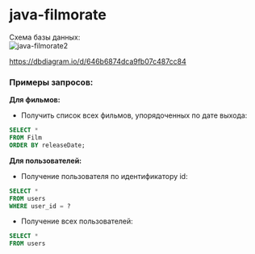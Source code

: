 # java-filmorate
Схема базы данных:  
![java-filmorate2](https://github.com/nikvitya/java-filmorate/assets/119168580/ef43c9ae-f3bd-4482-8751-8ff3eeb2ce22)



<https://dbdiagram.io/d/646b6874dca9fb07c487cc84>
### Примеры запросов:  
**Для фильмов:**   
- Получить список всех фильмов, упорядоченных по дате выхода:
```SQL
SELECT * 
FROM Film
ORDER BY releaseDate;
```
**Для пользователей:**  
- Получение пользователя по идентификатору id:  
```SQL
SELECT *
FROM users
WHERE user_id = ?
```
- Получение всех пользователей:  
```SQL
SELECT *
FROM users
```
